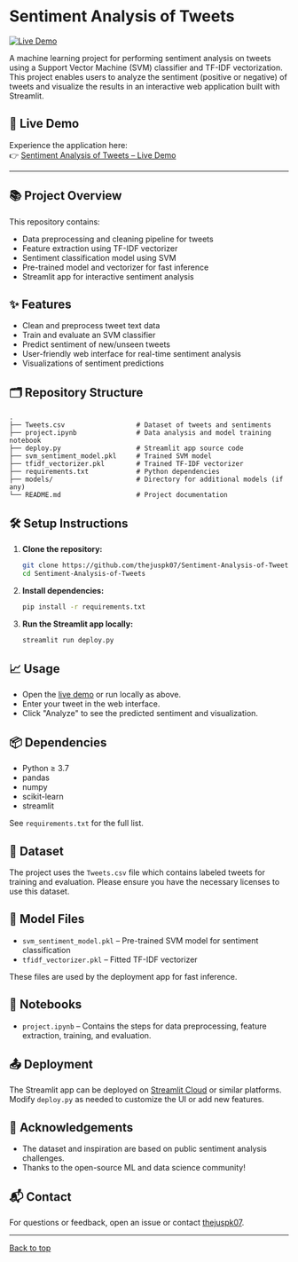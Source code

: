 # Sentiment Analysis of Tweets

[![Live Demo](https://img.shields.io/badge/Demo-Live-green?style=flat-square)](https://sentiment-analysis-of-tweets-111111111.streamlit.app/)

A machine learning project for performing sentiment analysis on tweets using a Support Vector Machine (SVM) classifier and TF-IDF vectorization. This project enables users to analyze the sentiment (positive or negative) of tweets and visualize the results in an interactive web application built with Streamlit.

## 🚀 Live Demo

Experience the application here:  
👉 [Sentiment Analysis of Tweets – Live Demo](https://sentiment-analysis-of-tweets-111111111.streamlit.app/)

---

## 📚 Project Overview

This repository contains:

- Data preprocessing and cleaning pipeline for tweets
- Feature extraction using TF-IDF vectorizer
- Sentiment classification model using SVM
- Pre-trained model and vectorizer for fast inference
- Streamlit app for interactive sentiment analysis

## ✨ Features

- Clean and preprocess tweet text data
- Train and evaluate an SVM classifier
- Predict sentiment of new/unseen tweets
- User-friendly web interface for real-time sentiment analysis
- Visualizations of sentiment predictions

## 🗂️ Repository Structure

```
.
├── Tweets.csv                  # Dataset of tweets and sentiments
├── project.ipynb               # Data analysis and model training notebook
├── deploy.py                   # Streamlit app source code
├── svm_sentiment_model.pkl     # Trained SVM model
├── tfidf_vectorizer.pkl        # Trained TF-IDF vectorizer
├── requirements.txt            # Python dependencies
├── models/                     # Directory for additional models (if any)
└── README.md                   # Project documentation
```

## 🛠️ Setup Instructions

1. **Clone the repository:**
   ```bash
   git clone https://github.com/thejuspk07/Sentiment-Analysis-of-Tweets.git
   cd Sentiment-Analysis-of-Tweets
   ```

2. **Install dependencies:**
   ```bash
   pip install -r requirements.txt
   ```

3. **Run the Streamlit app locally:**
   ```bash
   streamlit run deploy.py
   ```

## 📈 Usage

- Open the [live demo](https://sentiment-analysis-of-tweets-111111111.streamlit.app/) or run locally as above.
- Enter your tweet in the web interface.
- Click "Analyze" to see the predicted sentiment and visualization.

## 📦 Dependencies

- Python ≥ 3.7
- pandas
- numpy
- scikit-learn
- streamlit

See `requirements.txt` for the full list.

## 📝 Dataset

The project uses the `Tweets.csv` file which contains labeled tweets for training and evaluation. Please ensure you have the necessary licenses to use this dataset.

## 🤖 Model Files

- `svm_sentiment_model.pkl` – Pre-trained SVM model for sentiment classification
- `tfidf_vectorizer.pkl` – Fitted TF-IDF vectorizer

These files are used by the deployment app for fast inference.

## 📒 Notebooks

- `project.ipynb` – Contains the steps for data preprocessing, feature extraction, training, and evaluation.

## 📤 Deployment

The Streamlit app can be deployed on [Streamlit Cloud](https://streamlit.io/cloud) or similar platforms. Modify `deploy.py` as needed to customize the UI or add new features.

## 🙏 Acknowledgements

- The dataset and inspiration are based on public sentiment analysis challenges.
- Thanks to the open-source ML and data science community!

## 📬 Contact

For questions or feedback, open an issue or contact [thejuspk07](https://github.com/thejuspk07).

---

[Back to top](#sentiment-analysis-of-tweets)